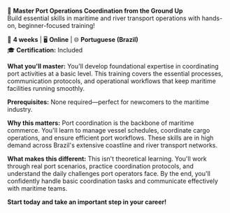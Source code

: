 🚀 **Master Port Operations Coordination from the Ground Up**  
Build essential skills in maritime and river transport operations with hands-on, beginner-focused training!

📅 **4 weeks** | 🖥 **Online** | 🌐 **Portuguese (Brazil)**  
🎓 **Certification:** Included

**What you'll master:**
You'll develop foundational expertise in coordinating port activities at a basic level. This training covers the essential processes, communication protocols, and operational workflows that keep maritime facilities running smoothly.

**Prerequisites:**
None required—perfect for newcomers to the maritime industry.

**Why this matters:**
Port coordination is the backbone of maritime commerce. You'll learn to manage vessel schedules, coordinate cargo operations, and ensure efficient port workflows. These skills are in high demand across Brazil's extensive coastline and river transport networks.

**What makes this different:**
This isn't theoretical learning. You'll work through real port scenarios, practice coordination protocols, and understand the daily challenges port operators face. By the end, you'll confidently handle basic coordination tasks and communicate effectively with maritime teams.

**Start today and take an important step in your career!**
